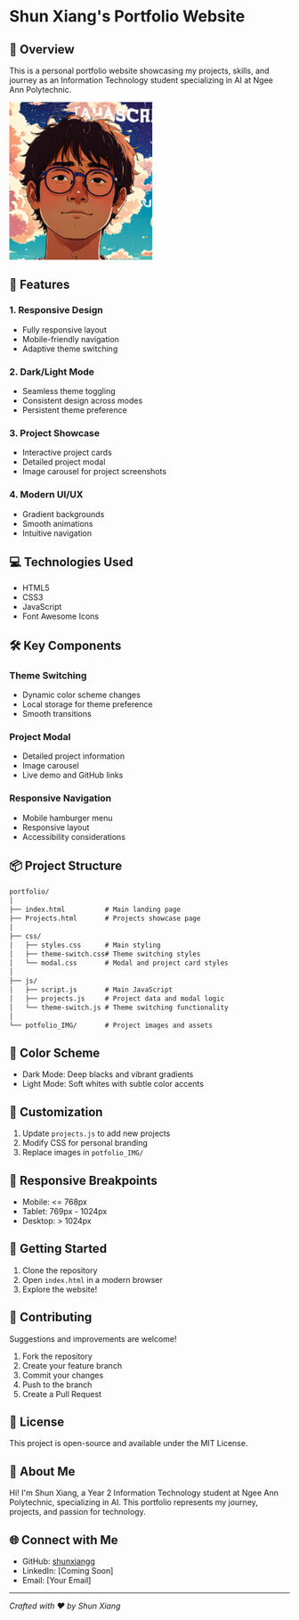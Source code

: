 # Shun Xiang's Portfolio Website

## 🌟 Overview

This is a personal portfolio website showcasing my projects, skills, and journey as an Information Technology student specializing in AI at Ngee Ann Polytechnic.

![Website Preview](potfolio_IMG/self_cartoon.png)

## 🚀 Features

### 1. Responsive Design
- Fully responsive layout
- Mobile-friendly navigation
- Adaptive theme switching

### 2. Dark/Light Mode
- Seamless theme toggling
- Consistent design across modes
- Persistent theme preference

### 3. Project Showcase
- Interactive project cards
- Detailed project modal
- Image carousel for project screenshots

### 4. Modern UI/UX
- Gradient backgrounds
- Smooth animations
- Intuitive navigation

## 💻 Technologies Used

- HTML5
- CSS3
- JavaScript
- Font Awesome Icons

## 🛠️ Key Components

### Theme Switching
- Dynamic color scheme changes
- Local storage for theme preference
- Smooth transitions

### Project Modal
- Detailed project information
- Image carousel
- Live demo and GitHub links

### Responsive Navigation
- Mobile hamburger menu
- Responsive layout
- Accessibility considerations

## 📦 Project Structure

```
portfolio/
│
├── index.html          # Main landing page
├── Projects.html       # Projects showcase page
│
├── css/
│   ├── styles.css      # Main styling
│   ├── theme-switch.css# Theme switching styles
│   └── modal.css       # Modal and project card styles
│
├── js/
│   ├── script.js       # Main JavaScript
│   ├── projects.js     # Project data and modal logic
│   └── theme-switch.js # Theme switching functionality
│
└── potfolio_IMG/       # Project images and assets
```

## 🌈 Color Scheme

- Dark Mode: Deep blacks and vibrant gradients
- Light Mode: Soft whites with subtle color accents

## 🔧 Customization

1. Update `projects.js` to add new projects
2. Modify CSS for personal branding
3. Replace images in `potfolio_IMG/`

## 📱 Responsive Breakpoints

- Mobile: <= 768px
- Tablet: 769px - 1024px
- Desktop: > 1024px

## 🚀 Getting Started

1. Clone the repository
2. Open `index.html` in a modern browser
3. Explore the website!

## 🤝 Contributing

Suggestions and improvements are welcome!

1. Fork the repository
2. Create your feature branch
3. Commit your changes
4. Push to the branch
5. Create a Pull Request

## 📄 License

This project is open-source and available under the MIT License.

## 👤 About Me

Hi! I'm Shun Xiang, a Year 2 Information Technology student at Ngee Ann Polytechnic, specializing in AI. This portfolio represents my journey, projects, and passion for technology.

## 🌐 Connect with Me

- GitHub: [shunxiangg](https://github.com/shunxiangg)
- LinkedIn: [Coming Soon]
- Email: [Your Email]

---

*Crafted with ❤️ by Shun Xiang*